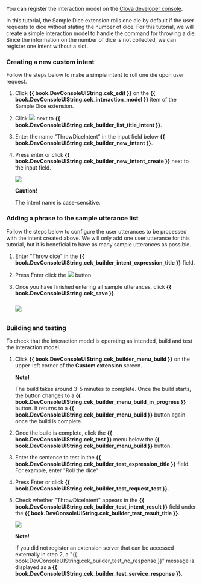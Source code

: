 You can register the interaction model on the <a href="{{ book.ServiceEnv.DeveloperConsoleURL }}/cek/#/list" target="_blank">Clova developer console</a>.

In this tutorial, the Sample Dice extension rolls one die by default if the user requests to dice without stating the number of dice. For this tutorial, we will create a simple interaction model to handle the command for throwing a die. Since the information on the number of dice is not collected, we can register one intent without a slot.

### Creating a new custom intent
Follow the steps below to make a simple intent to roll one die upon user request.

1. Click **{{ book.DevConsoleUIString.cek_edit }}** on the **{{ book.DevConsoleUIString.cek_interaction_model }}** item of the Sample Dice extension.
2. Click <img class="inlineImage" src="/CEK/Resources/Images/DevConsole_Plus_Button.png" /> next to **{{ book.DevConsoleUIString.cek_builder_list_title_intent }}**.
3. Enter the name "ThrowDiceIntent" in the input field below **{{ book.DevConsoleUIString.cek_builder_new_intent }}**.
4. Press enter or click **{{ book.DevConsoleUIString.cek_builder_new_intent_create }}** next to the input field.

	<img src="/CEK/Resources/Images/CEK_Tutorial_NewIntent.png" style=" max-width:800px;" />

	<div class="danger">
	  <p><strong>Caution!</strong></p>
		<p>The intent name is case-sensitive.</p>
	</div>

### Adding a phrase to the sample utterance list
Follow the steps below to configure the user utterances to be processed with the intent created above. We will only add one user utterance for this tutorial, but it is beneficial to have as many sample utterances as possible.
1. Enter "Throw dice" in the **{{ book.DevConsoleUIString.cek_builder_intent_expression_title }}** field.
2. Press Enter click the <img class="inlineImage" src="/CEK/Resources/Images/DevConsole_Plus_Button.png" /> button.
3. Once you have finished entering all sample utterances, click **{{ book.DevConsoleUIString.cek_save }}**.

	<img src="/CEK/Resources/Images/CEK_Tutorial_SpeechExample.png" style=" max-width:800px; margin-top:10px; margin-bottom:10px;" />

### Building and testing
To check that the interaction model is operating as intended, build and test the interaction model.

1. Click **{{ book.DevConsoleUIString.cek_builder_menu_build }}** on the upper-left corner of the **Custom extension** screen.

	<div class="note">
	  <p><strong>Note!</strong></p>
		<p>The build takes around 3-5 minutes to complete. Once the build starts, the button changes to a <strong>{{ book.DevConsoleUIString.cek_builder_menu_build_in_progress }}</strong> button. It returns to a <strong>{{ book.DevConsoleUIString.cek_builder_menu_build }}</strong> button again once the build is complete.</p>
	</div>

2. Once the build is complete, click the **{{ book.DevConsoleUIString.cek_test }}** menu below the **{{ book.DevConsoleUIString.cek_builder_menu_build }}** button.

3. Enter the sentence to test in the **{{ book.DevConsoleUIString.cek_builder_test_expression_title }}** field. For example, enter "Roll the dice"
4. Press Enter or click **{{ book.DevConsoleUIString.cek_builder_test_request_test }}**.
5. Check whether "ThrowDiceIntent" appears in the **{{ book.DevConsoleUIString.cek_builder_test_intent_result }}** field under the **{{ book.DevConsoleUIString.cek_builder_test_result_title }}**.

	<img src="/CEK/Resources/Images/CEK_Tutorial_Test.png" style="max-width:800px;"/>

	<div class="note">
	<p><strong>Note!</strong></p>
	<p>If you did not register an extension server that can be accessed externally in step 2, a "{{ book.DevConsoleUIString.cek_builder_test_no_response }}" message is displayed as a <strong>{{ book.DevConsoleUIString.cek_builder_test_service_response }}</strong>.</p>
	</div>
